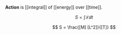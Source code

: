 **Action** is [[integral]] of [[energy]] over [[time]].

$$
S = \int \mathcal{L} \dd{t}
$$

$$
S = \frac{[M] [L^2]}{[T]}
$$